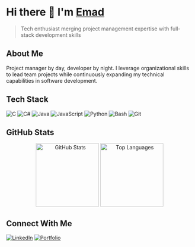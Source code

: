 # Hi there 👋 I'm [Emad](https://github.com/emadram)

> Tech enthusiast merging project management expertise with full-stack development skills

## About Me
Project manager by day, developer by night. I leverage organizational skills to lead team projects while continuously expanding my technical capabilities in software development.

## Tech Stack
![C](https://img.shields.io/badge/-C-A8B9CC?style=flat-square&logo=c&logoColor=white)
![C#](https://img.shields.io/badge/-C%23-239120?style=flat-square&logo=c-sharp&logoColor=white)
![Java](https://img.shields.io/badge/-Java-007396?style=flat-square&logo=java&logoColor=white)
![JavaScript](https://img.shields.io/badge/-JavaScript-F7DF1E?style=flat-square&logo=javascript&logoColor=black)
![Python](https://img.shields.io/badge/-Python-3776AB?style=flat-square&logo=python&logoColor=white)
![Bash](https://img.shields.io/badge/-Bash-4EAA25?style=flat-square&logo=gnu-bash&logoColor=white)
![Git](https://img.shields.io/badge/-Git-F05032?style=flat-square&logo=git&logoColor=white)

## GitHub Stats
<p align="center">
  <img src="https://github-readme-stats.vercel.app/api?username=emadram&include_all_commits=true&count_private=true&show_icons=true&theme=tokyonight" alt="GitHub Stats" height="170"/>
  <img src="https://github-readme-stats.vercel.app/api/top-langs/?username=emadram&layout=compact&theme=tokyonight" alt="Top Languages" height="170"/>
</p>

## Connect With Me
[![LinkedIn](https://img.shields.io/badge/-LinkedIn-0077B5?style=flat-square&logo=linkedin&logoColor=white)](https://linkedin.com/in/YOUR_LINKEDIN)
[![Portfolio](https://img.shields.io/badge/-Portfolio-000000?style=flat-square&logo=notion&logoColor=white)](https://YOUR_PORTFOLIO_URL)
